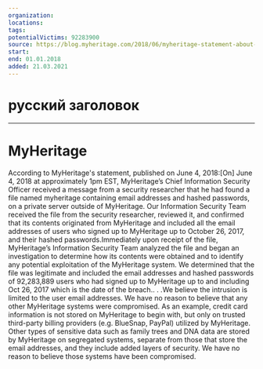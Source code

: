 ```yaml
---
organization: 
locations: 
tags: 
potentialVictims: 92283900
source: https://blog.myheritage.com/2018/06/myheritage-statement-about-a-cybersecurity-incident/
start: 
end: 01.01.2018
added: 21.03.2021
---
```


# русский заголовок

---

# MyHeritage

According to MyHeritage's statement, published on June 4, 2018:[On] June 4, 2018 at approximately 1pm EST, MyHeritage’s Chief Information Security Officer received a message from a security researcher that he had found a file named myheritage containing email addresses and hashed passwords, on a private server outside of MyHeritage. Our Information Security Team received the file from the security researcher, reviewed it, and confirmed that its contents originated from MyHeritage and included all the email addresses of users who signed up to MyHeritage up to October 26, 2017, and their hashed passwords.Immediately upon receipt of the file, MyHeritage’s Information Security Team analyzed the file and began an investigation to determine how its contents were obtained and to identify any potential exploitation of the MyHeritage system. We determined that the file was legitimate and included the email addresses and hashed passwords of 92,283,889 users who had signed up to MyHeritage up to and including Oct 26, 2017 which is the date of the breach.. . .We believe the intrusion is limited to the user email addresses. We have no reason to believe that any other MyHeritage systems were compromised. As an example, credit card information is not stored on MyHeritage to begin with, but only on trusted third-party billing providers (e.g. BlueSnap, PayPal) utilized by MyHeritage. Other types of sensitive data such as family trees and DNA data are stored by MyHeritage on segregated systems, separate from those that store the email addresses, and they include added layers of security. We have no reason to believe those systems have been compromised.

